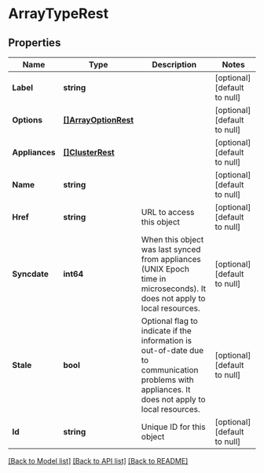 # ArrayTypeRest

## Properties
Name | Type | Description | Notes
------------ | ------------- | ------------- | -------------
**Label** | **string** |  | [optional] [default to null]
**Options** | [**[]ArrayOptionRest**](ArrayOptionRest.md) |  | [optional] [default to null]
**Appliances** | [**[]ClusterRest**](ClusterRest.md) |  | [optional] [default to null]
**Name** | **string** |  | [optional] [default to null]
**Href** | **string** | URL to access this object | [optional] [default to null]
**Syncdate** | **int64** | When this object was last synced from appliances (UNIX Epoch time in microseconds). It does not apply to local resources. | [optional] [default to null]
**Stale** | **bool** | Optional flag to indicate if the information is out-of-date due to communication problems with appliances. It does not apply to local resources. | [optional] [default to null]
**Id** | **string** | Unique ID for this object | [optional] [default to null]

[[Back to Model list]](../README.md#documentation-for-models) [[Back to API list]](../README.md#documentation-for-api-endpoints) [[Back to README]](../README.md)


